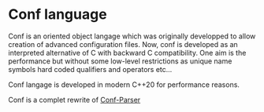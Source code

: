 # Conf language

Conf is an oriented object langage which was originally developped to allow
creation of advanced configuration files. Now, conf is developed as an
interpreted alternative of C with backward C compatibility. One aim is the
performance but without some low-level restrictions as unique name symbols
hard coded qualifiers and operators etc...

Conf langage is developed in modern C++20 for performance reasons.

Conf is a complet rewrite of [Conf-Parser](https://github.com/Kilian-Jugie/ConfParser)